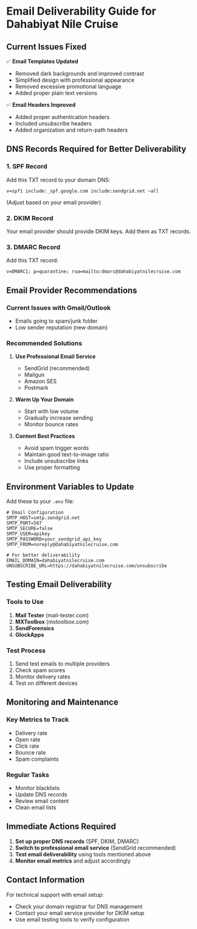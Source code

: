 # Email Deliverability Guide for Dahabiyat Nile Cruise

## Current Issues Fixed

✅ **Email Templates Updated**
- Removed dark backgrounds and improved contrast
- Simplified design with professional appearance
- Removed excessive promotional language
- Added proper plain text versions

✅ **Email Headers Improved**
- Added proper authentication headers
- Included unsubscribe headers
- Added organization and return-path headers

## DNS Records Required for Better Deliverability

### 1. SPF Record
Add this TXT record to your domain DNS:
```
v=spf1 include:_spf.google.com include:sendgrid.net ~all
```
(Adjust based on your email provider)

### 2. DKIM Record
Your email provider should provide DKIM keys. Add them as TXT records.

### 3. DMARC Record
Add this TXT record:
```
v=DMARC1; p=quarantine; rua=mailto:dmarc@dahabiyatnilecruise.com
```

## Email Provider Recommendations

### Current Issues with Gmail/Outlook
- Emails going to spam/junk folder
- Low sender reputation (new domain)

### Recommended Solutions

1. **Use Professional Email Service**
   - SendGrid (recommended)
   - Mailgun
   - Amazon SES
   - Postmark

2. **Warm Up Your Domain**
   - Start with low volume
   - Gradually increase sending
   - Monitor bounce rates

3. **Content Best Practices**
   - Avoid spam trigger words
   - Maintain good text-to-image ratio
   - Include unsubscribe links
   - Use proper formatting

## Environment Variables to Update

Add these to your `.env` file:

```env
# Email Configuration
SMTP_HOST=smtp.sendgrid.net
SMTP_PORT=587
SMTP_SECURE=false
SMTP_USER=apikey
SMTP_PASSWORD=your_sendgrid_api_key
SMTP_FROM=noreply@dahabiyatnilecruise.com

# For better deliverability
EMAIL_DOMAIN=dahabiyatnilecruise.com
UNSUBSCRIBE_URL=https://dahabiyatnilecruise.com/unsubscribe
```

## Testing Email Deliverability

### Tools to Use
1. **Mail Tester** (mail-tester.com)
2. **MXToolbox** (mxtoolbox.com)
3. **SendForensics**
4. **GlockApps**

### Test Process
1. Send test emails to multiple providers
2. Check spam scores
3. Monitor delivery rates
4. Test on different devices

## Monitoring and Maintenance

### Key Metrics to Track
- Delivery rate
- Open rate
- Click rate
- Bounce rate
- Spam complaints

### Regular Tasks
- Monitor blacklists
- Update DNS records
- Review email content
- Clean email lists

## Immediate Actions Required

1. **Set up proper DNS records** (SPF, DKIM, DMARC)
2. **Switch to professional email service** (SendGrid recommended)
3. **Test email deliverability** using tools mentioned above
4. **Monitor email metrics** and adjust accordingly

## Contact Information

For technical support with email setup:
- Check your domain registrar for DNS management
- Contact your email service provider for DKIM setup
- Use email testing tools to verify configuration
